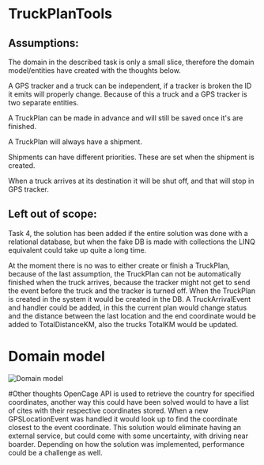 # TruckPlanTools

## Assumptions:
The domain in the described task is only a small slice, therefore the domain model/entities have created with the thoughts below.

A GPS tracker and a truck can be independent, if a tracker is broken the ID it emits will properly change. Because of this a truck and a GPS tracker is two separate entities.

A TruckPlan can be made in advance and will still be saved once it's are finished.

A TruckPlan will always have a shipment.

Shipments can have different priorities. These are set when the shipment is created.

When a truck arrives at its destination it will be shut off, and that will stop in GPS tracker.

## Left out of scope:

Task 4, the solution has been added if the entire solution was done with a relational database, but when the fake DB is made with collections the LINQ equivalent could take up quite a long time.

At the moment there is no was to either create or finish a TruckPlan, because of the last assumption, the TruckPlan can not be automatically finished when the truck arrives, because the tracker might not get to send the event before the truck and the tracker is turned off. When the TruckPlan is created in the system it would be created in the DB. A TruckArrivalEvent and handler could be added, in this the current plan would change status and the distance between the last location and the end coordinate would be added to TotalDistanceKM, also the trucks TotalKM would be updated.

# Domain model
![Domain model](https://user-images.githubusercontent.com/84728646/217355268-2666aa7a-ccfc-4ba1-909d-f3e78998a596.png)

#Other thoughts
OpenCage API is used to retrieve the country for specified coordinates, another way this could have been solved would to have a list of cites with their respective coordinates stored. When a new GPSLocationEvent was handled it would look up to find the coordinate closest to the event coordinate. This solution would eliminate having an external service, but could come with some uncertainty, with driving near boarder. Depending on how the solution was implemented, performance could be a challenge as well.
